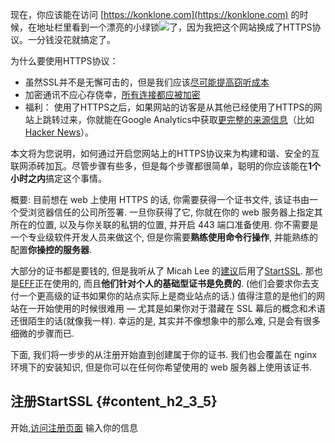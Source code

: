 现在，你应该能在访问 [https://konklone.com](https://konklone.com) 的时候，在地址栏里看到一个漂亮的小绿锁![](http://static.oschina.net/uploads/img/201309/26075158_Itfq.png)了，因为我把这个网站换成了HTTPS协议。一分钱没花就搞定了。

为什么要使用HTTPS协议：

* 虽然SSL并不是无懈可击的，但是我们应该[尽可能提高窃听成本](http://www.theguardian.com/world/2013/sep/05/nsa-how-to-remain-secure-surveillance)
* 加密通讯不应心存侥幸，[所有连接都应被加密](http://www.tbray.org/ongoing/When/201x/2012/12/02/HTTPS)
* 福利： 使用了HTTPS之后，如果网站的访客是从其他已经使用了HTTPS的网站上跳转过来，你就能在Google Analytics中获取[更完整的来源信息](http://stackoverflow.com/a/1361720/16075)（比如[Hacker News](https://news.ycombinator.com/)）。

本文将为您说明，如何通过开启您网站上的HTTPS协议来为构建和谐、安全的互联网添砖加瓦。尽管步骤有些多，但是每个步骤都很简单，聪明的你应该能在**1个小时之内**搞定这个事情。



概要: 目前想在 web 上使用 HTTPS 的话, 你需要获得一个证书文件, 该证书由一个受浏览器信任的公司所签署. 一旦你获得了它, 你就在你的 web 服务器上指定其所在的位置, 以及与你关联的私钥的位置, 并开启 443 端口准备使用. 你不需要是一个专业级软件开发人员来做这个, 但是你需要**熟练使用命令行操作**, 并能熟练的配置**你操控的服务器**.

大部分的证书都是要钱的, 但是我听从了 Micah Lee 的[建议](https://twitter.com/micahflee/status/368163493049933824)后用了[StartSSL](https://www.startssl.com/). 那也是[EFF](https://www.eff.org/)正在使用的, 而且**他们针对个人的基础型证书是免费的**. \(他们会要求你去支付一个更高级的证书如果你的站点实际上是商业站点的话.\) 值得注意的是他们的网站在一开始使用的时候很难用 — 尤其是如果你对于潜藏在 SSL 幕后的概念和术语还很陌生的话\(就像我一样\). 幸运的是, 其实并不像想象中的那么难, 只是会有很多细微的步骤而已.

下面, 我们将一步步的从注册开始直到创建属于你的证书. 我们也会覆盖在 nginx 环境下的安装知识, 但是你可以在任何你希望使用的 web 服务器上使用该证书.



## 注册StartSSL {#content_h2_3_5}

开始,[访问注册页面](https://www.startssl.com/?app=11&action=regform) 输入你的信息

